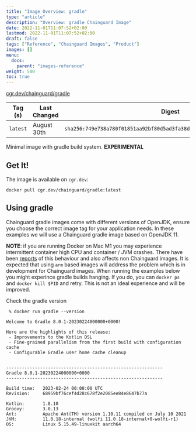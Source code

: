 ```yaml
---
title: "Image Overview: gradle"
type: "article"
description: "Overview: gradle Chainguard Image"
date: 2022-11-01T11:07:52+02:00
lastmod: 2022-11-01T11:07:52+02:00
draft: false
tags: ["Reference", "Chainguard Images", "Product"]
images: []
menu:
  docs:
    parent: "images-reference"
weight: 500
toc: true
---
```


[cgr.dev/chainguard/gradle](https://github.com/chainguard-images/images/tree/main/images/gradle)

| Tag (s)   | Last Changed | Digest                                                                    |
|-----------|--------------|---------------------------------------------------------------------------|
|  `latest` | August 30th  | `sha256:749e738a780f01851aa92bf80d5ad3fa38dccc6d9c46f7ed95a146af3eb7cbae` |



Minimal image with gradle build system. **EXPERIMENTAL**

## Get It!

The image is available on `cgr.dev`:

```
docker pull cgr.dev/chainguard/gradle:latest
```

## Using gradle

Chainguard gradle images come with different versions of OpenJDK, ensure you choose the correct image tag for your application needs.  In these examples we will use a Chainguard gradle image based on OpenJDK 11.

__NOTE__: if you are running Docker on Mac M1 you may experience intermittent container high CPU and container / JVM crashes.  There have been [reports](https://github.com/metanorma/metanorma-docker/issues/126) of this behaviour and also affects non Chainguard images.  It is expected that using `arm` based images will address the problem which is in development for Chainguard images.  When running the examples below you might experince gradle builds hanging.  If you do, you can `docker ps` and `docker kill $PID` and retry.  This is not an ideal experience and will be improved.

Check the gradle version
```
 % docker run gradle --version

Welcome to Gradle 8.0.1-20230224000000+0000!

Here are the highlights of this release:
 - Improvements to the Kotlin DSL
 - Fine-grained parallelism from the first build with configuration cache
 - Configurable Gradle user home cache cleanup


------------------------------------------------------------
Gradle 8.0.1-20230224000000+0000
------------------------------------------------------------

Build time:   2023-02-24 00:00:00 UTC
Revision:     68959bf76cef4d28c678f2e2085ee84e8647b77a

Kotlin:       1.8.10
Groovy:       3.0.13
Ant:          Apache Ant(TM) version 1.10.11 compiled on July 10 2021
JVM:          11.0.18-internal (wolfi 11.0.18-internal+0-wolfi-r1)
OS:           Linux 5.15.49-linuxkit aarch64
```

